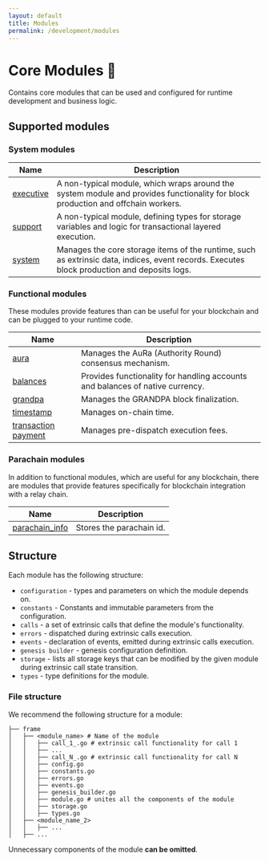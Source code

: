 ```yaml
---
layout: default
title: Modules
permalink: /development/modules
---
```


# Core Modules 🧱

Contains core modules that can be used and configured for runtime development and business logic.

## Supported modules

### System modules

| Name                                                                            | Description                                                                                                                                 |
|---------------------------------------------------------------------------------|---------------------------------------------------------------------------------------------------------------------------------------------|
| [executive](https://github.com/limechain/gosemble/tree/develop/frame/executive) | A non-typical module, which wraps around the system module and provides functionality for block production and offchain workers.            |
| [support](https://github.com/limechain/gosemble/tree/develop/frame/support)     | A non-typical module, defining types for storage variables and logic for transactional layered execution.                                   |
| [system](https://github.com/limechain/gosemble/tree/develop/frame/system)       | Manages the core storage items of the runtime, such as extrinsic data, indices, event records. Executes block production and deposits logs. |

### Functional modules

These modules provide features than can be useful for your blockchain and can be plugged to your runtime code.

| Name                                                                                                | Description                                                                   |
|-----------------------------------------------------------------------------------------------------|-------------------------------------------------------------------------------|
| [aura](https://github.com/limechain/gosemble/tree/develop/frame/aura)                               | Manages the AuRa (Authority Round) consensus mechanism.                       |
| [balances](https://github.com/limechain/gosemble/tree/develop/frame/balances)                       | Provides functionality for handling accounts and balances of native currency. |
| [grandpa](https://github.com/limechain/gosemble/tree/develop/frame/grandpa)                         | Manages the GRANDPA block finalization.                                       |
| [timestamp](https://github.com/limechain/gosemble/tree/develop/frame/timestamp)                     | Manages on-chain time.                                                        |
| [transaction payment](https://github.com/limechain/gosemble/tree/develop/frame/transaction_payment) | Manages pre-dispatch execution fees.                                          |       

### Parachain modules

In addition to functional modules, which are useful for any blockchain, there are modules that provide features specifically for blockchain integration with a relay chain.

| Name                                                                                      | Description              |
|-------------------------------------------------------------------------------------------|--------------------------|
| [parachain_info](https://github.com/limechain/gosemble/tree/develop/frame/parachain_info) | Stores the parachain id. |


## Structure

Each module has the following structure:

* `configuration` - types and parameters on which the module depends on.
* `constants` - Constants and immutable parameters from the configuration.
* `calls` - a set of extrinsic calls that define the module's functionality.
* `errors` - dispatched during extrinsic calls execution.
* `events` - declaration of events, emitted during extrinsic calls execution.
* `genesis builder` - genesis configuration definition.
* `storage` - lists all storage keys that can be modified by the given module during extrinsic call state transition.
* `types` - type definitions for the module.

### File structure

We recommend the following structure for a module:

```
├── frame
│   ├── <module_name> # Name of the module
│   │   ├── call_1_.go # extrinsic call functionality for call 1
│   │   ├── ...
│   │   ├── call_N_.go # extrinsic call functionality for call N
│   │   ├── config.go
│   │   ├── constants.go
│   │   ├── errors.go
│   │   ├── events.go
│   │   ├── genesis_builder.go
│   │   ├── module.go # unites all the components of the module
│   │   ├── storage.go
│   │   ├── types.go
│   ├── <module_name_2>
│   │   ├── ...
│   ├── ...
```

Unnecessary components of the module **can be omitted**.
